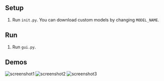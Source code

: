## Setup
1. Run `init.py`. You can download custom models by changing `MODEL_NAME`.

## Run
1. Run `gui.py`.

## Demos
![screenshot1](https://github.com/user-attachments/assets/9a0ccdf4-17de-4a78-8bd4-71ca8d7ab161)
![screenshot2](https://github.com/user-attachments/assets/af4de806-71a4-436a-9339-12659adcf1fc)
![screenshot3](https://github.com/user-attachments/assets/f23f1aa1-38ae-41c4-8b93-e7500bb2cbf0)
